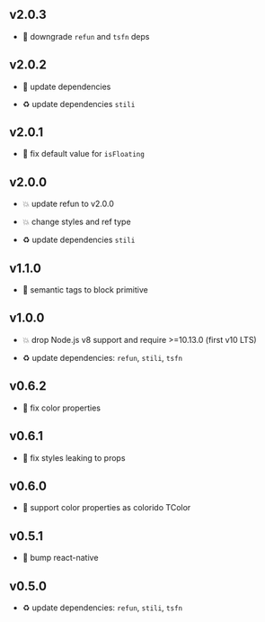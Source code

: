## v2.0.3

* 🐞 downgrade `refun` and `tsfn` deps

## v2.0.2

* 🐞 update dependencies

* ♻️ update dependencies `stili`

## v2.0.1

* 🐞 fix default value for `isFloating`

## v2.0.0

* 💥 update refun to v2.0.0

* 💥 change styles and ref type

* ♻️ update dependencies `stili`

## v1.1.0

* 🌱 semantic tags to block primitive

## v1.0.0

* 💥 drop Node.js v8 support and require >=10.13.0 (first v10 LTS)

* ♻️ update dependencies: `refun`, `stili`, `tsfn`

## v0.6.2

* 🐞 fix color properties

## v0.6.1

* 🐞 fix styles leaking to props

## v0.6.0

* 🌱 support color properties as colorido TColor

## v0.5.1

* 🐞 bump react-native

## v0.5.0

* ♻️ update dependencies: `refun`, `stili`, `tsfn`
